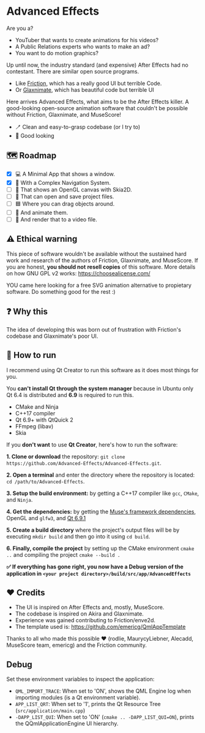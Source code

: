 # Advanced Effects

Are you a?

- YouTuber that wants to create animations for his videos?
- A Public Relations experts who wants to make an ad?
- You want to do motion graphics?

Up until now, the industry standard (and expensive) After Effects had no contestant. There are similar open source programs.
- Like [Friction](), which has a really good UI but terrible Code.
- Or [Glaxnimate](), which has beautiful code but terrible UI

Here arrives Advanced Effects, what aims to be the After Effects killer. A good-looking open-source animation software that couldn't be possible without Friction, Glaxnimate, and MuseScore!

- 🪥 Clean and easy-to-grasp codebase (or I try to)
- 🔮 Good looking

## 🗺️ Roadmap

- [x] 💻 A Minimal App that shows a window.
- [x] 🧭 With a Complex Navigation System.
- [ ] 🎨 That shows an OpenGL canvas with Skia2D.
- [ ] 📁 That can open and save project files.
- [ ] 🟦 Where you can drag objects around.
- [ ] 🚄 And animate them.
- [ ] 🎥 And render that to a video file.

## ⚠️ Ethical warning

This piece of software wouldn't be available without the sustained hard work and research of the authors of Friction, Glaxnimate, and MuseScore. If you are honest, **you should not** **resell copies** of this software. More details on how GNU GPL v2 works: https://choosealicense.com/

YOU came here looking for a free SVG animation alternative to propietary software. Do something good for the rest :)

## ❓ Why this

The idea of developing this was born out of frustration with Friction's codebase and Glaxnimate's poor UI.

## 🏃 How to run

I recommend using Qt Creator to run this software as it does most things for you.

You **can't install Qt through the system manager** because in Ubuntu only Qt 6.4 is distributed and **6.9** is required to run this.

- CMake and Ninja
- C++17 compiler
- Qt 6.9+ with QtQuick 2
- FFmpeg (libav)
- Skia

If you **don't want** to use **Qt Creator**, here's how to run the software:

**1. Clone or download** the repository: `git clone https://github.com/Advanced-Effects/Advanced-Effects.git`.

**2. Open a terminal** and enter the directory where the repository is located: `cd /path/to/Advanced-Effects`.

**3. Setup the build environment:** by getting a C++17 compiler like `gcc`, `CMake`, and `Ninja`.

**4. Get the dependencies:** by getting the [Muse's framework dependencies](https://github.com/musescore/MuseScore/wiki/Install-dependencies), OpenGL and `glfw3`, and [Qt 6.9.1](https://www.qt.io/product/qt6)

**5. Create a build directory** where the project's output files will be by executing `mkdir build` and then go into it using `cd build`.

**6. Finally, compile the project** by setting up the CMake environment `cmake ..` and compiling the project `cmake --build .`

**✅ If everything has gone right, you now have a Debug version of the application in `<your project directory>/build/src/app/AdvancedEffects`**

## ❤️ Credits

- The UI is inspired on After Effects and, mostly, MuseScore.
- The codebase is inspired on Akira and Glaxnimate.
- Experience was gained contributing to Friction/enve2d.
- The template used is: https://github.com/emericg/QmlAppTemplate

Thanks to all who made this possible :heart: (rodlie, MaurycyLiebner, Alecadd, MuseScore team, emericg) and the Friction community.


## Debug

Set these environment variables to inspect the application:

- `QML_IMPORT_TRACE`: When set to 'ON', shows the QML Engine log when importing modules (is a Qt environment variable).
- `APP_LIST_QRT`: When set to '1', prints the Qt Resource Tree (`src/application/main.cpp`)
- `-DAPP_LIST_QUI`: When set to 'ON' (`cmake .. -DAPP_LIST_QUI=ON`), prints the QQmlApplicationEngine UI hierarchy.
